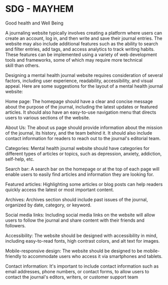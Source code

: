 # SDG - MAYHEM

Good health and Well Being



A journaling website typically involves creating a platform where users can create an account, log in, and then write and save their journal entries. The website may also include additional features such as the ability to search and filter entries, add tags, and access analytics to track writing habits. These features can be implemented using a variety of web development tools and frameworks, some of which may require more technical skill than others.


Designing a mental health journal website requires consideration of several factors, including user experience, readability, accessibility, and visual appeal. Here are some suggestions for the layout of a mental health journal website:

Home page: The homepage should have a clear and concise message about the purpose of the journal, including the latest updates or featured articles. It should also have an easy-to-use navigation menu that directs users to various sections of the website.

About Us: The about us page should provide information about the mission of the journal, its history, and the team behind it. It should also include contact information for readers to reach out to the journal's editorial team.

Categories: Mental health journal website should have categories for different types of articles or topics, such as depression, anxiety, addiction, self-help, etc.

Search bar: A search bar on the homepage or at the top of each page will enable users to easily find articles and information they are looking for.

Featured articles: Highlighting some articles or blog posts can help readers quickly access the latest or most important content.

Archives: Archives section should include past issues of the journal, organized by date, category, or keyword.

Social media links: Including social media links on the website will allow users to follow the journal and share content with their friends and followers.

Accessibility: The website should be designed with accessibility in mind, including easy-to-read fonts, high contrast colors, and alt text for images.

Mobile-responsive design: The website should be designed to be mobile-friendly to accommodate users who access it via smartphones and tablets.

Contact information: It's important to include contact information such as email addresses, phone numbers, or contact forms, to allow users to contact the journal's editors, writers, or customer support team
